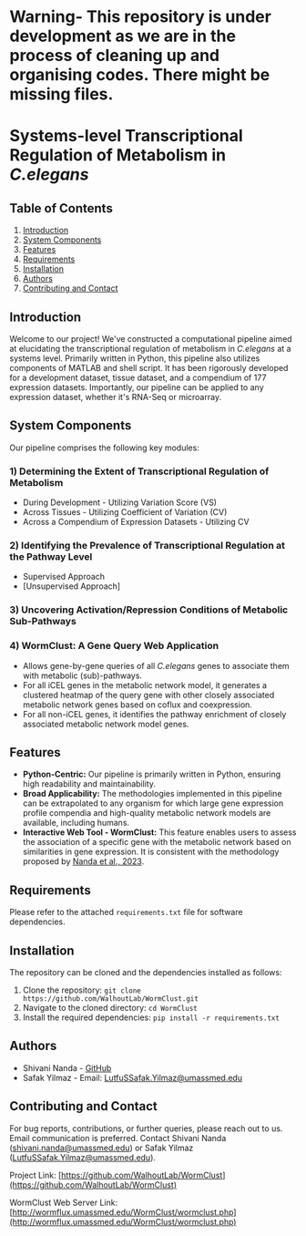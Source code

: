 # **Warning- This repository is under development as we are in the process of cleaning up and organising codes. There might be missing files.**
# Systems-level Transcriptional Regulation of Metabolism in *C.elegans*

## Table of Contents
1. [Introduction](#Introduction)
2. [System Components](#System-Components)
3. [Features](#Features)
4. [Requirements](#Requirements)
5. [Installation](#Installation)
6. [Authors](#Authors)
7. [Contributing and Contact](#Contributing-and-Contact)


## Introduction

Welcome to our project! We've constructed a computational pipeline aimed at elucidating the transcriptional regulation of metabolism in *C.elegans* at a systems level. Primarily written in Python, this pipeline also utilizes components of MATLAB and shell script. It has been rigorously developed for a development dataset, tissue dataset, and a compendium of 177 expression datasets. Importantly, our pipeline can be applied to any expression dataset, whether it's RNA-Seq or microarray.

## System Components

Our pipeline comprises the following key modules:

### 1) Determining the Extent of Transcriptional Regulation of Metabolism
* During Development - Utilizing Variation Score (VS)
* Across Tissues - Utilizing Coefficient of Variation (CV)
* Across a Compendium of Expression Datasets - Utilizing CV 

### 2) Identifying the Prevalence of Transcriptional Regulation at the Pathway Level
* Supervised Approach
* [Unsupervised Approach]

### 3) Uncovering Activation/Repression Conditions of Metabolic Sub-Pathways

### 4) WormClust: A Gene Query Web Application
* Allows gene-by-gene queries of all *C.elegans* genes to associate them with metabolic (sub)-pathways.
* For all iCEL genes in the metabolic network model, it generates a clustered heatmap of the query gene with other closely associated metabolic network genes based on coflux and coexpression.
* For all non-iCEL genes, it identifies the pathway enrichment of closely associated metabolic network model genes.

## Features

* **Python-Centric:** Our pipeline is primarily written in Python, ensuring high readability and maintainability.
* **Broad Applicability:** The methodologies implemented in this pipeline can be extrapolated to any organism for which large gene expression profile compendia and high-quality metabolic network models are available, including humans.
* **Interactive Web Tool - WormClust:** This feature enables users to assess the association of a specific gene with the metabolic network based on similarities in gene expression. It is consistent with the methodology proposed by [Nanda et al., 2023](https://www.embopress.org/doi/full/10.15252/msb.202211443).

## Requirements

Please refer to the attached `requirements.txt` file for software dependencies.

## Installation

The repository can be cloned and the dependencies installed as follows:

1. Clone the repository: `git clone https://github.com/WalhoutLab/WormClust.git`
2. Navigate to the cloned directory: `cd WormClust`
3. Install the required dependencies: `pip install -r requirements.txt`

## Authors

* Shivani Nanda - [GitHub](https://github.com/shivani710)
* Safak Yilmaz - Email: LutfuSSafak.Yilmaz@umassmed.edu

## Contributing and Contact

For bug reports, contributions, or further queries, please reach out to us. Email communication is preferred. Contact Shivani Nanda (shivani.nanda@umassmed.edu) or Safak Yilmaz (LutfuSSafak.Yilmaz@umassmed.edu). 

Project Link: [https://github.com/WalhoutLab/WormClust](https://github.com/WalhoutLab/WormClust)

WormClust Web Server Link: [http://wormflux.umassmed.edu/WormClust/wormclust.php](http://wormflux.umassmed.edu/WormClust/wormclust.php)


  
  

